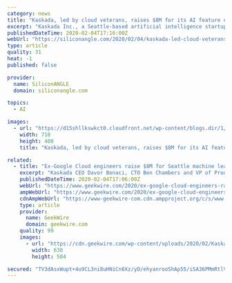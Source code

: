 ```yaml
---
category: news
title: "Kaskada, led by cloud veterans, raises $8M for its AI feature engineering platform"
excerpt: "Kaskada Inc., a Seattle-based artificial intelligence startup led by Google LLC and Amazon Web Services Inc. veterans, today announced that it has raised $8 million in funding. Kaskada is on a quest to automate the so-called feature engineering phase of enterprise AI projects, which is simultaneously one of the most important and one of the ..."
publishedDateTime: 2020-02-04T17:16:00Z
webUrl: "https://siliconangle.com/2020/02/04/kaskada-led-cloud-veterans-raises-8m-ai-feature-development-platform/"
type: article
quality: 31
heat: -1
published: false

provider:
  name: SiliconANGLE
  domain: siliconangle.com

topics:
  - AI

images:
  - url: "https://d15shllkswkct0.cloudfront.net/wp-content/blogs.dir/1/files/2020/02/unsplash.png"
    width: 718
    height: 400
    title: "Kaskada, led by cloud veterans, raises $8M for its AI feature engineering platform"

related:
  - title: "Ex-Google Cloud engineers raise $8M for Seattle machine learning startup Kaskada"
    excerpt: "Kaskada CEO Davor Bonaci, CTO Ben Chambers and VP of Product Emily Kruger. (Kaskada Photo) Machine learning is all the rage in big tech, but still largely unavailable to most companies that don’t have the resources or the knowhow to build it. Seattle startup Kaskada wants to change that. The company just raised a $8 million Series A round to ..."
    publishedDateTime: 2020-02-04T17:06:00Z
    webUrl: "https://www.geekwire.com/2020/ex-google-cloud-engineers-raise-8m-seattle-machine-learning-startup-kaskada/"
    ampWebUrl: "https://www.geekwire.com/2020/ex-google-cloud-engineers-raise-8m-seattle-machine-learning-startup-kaskada/amp/"
    cdnAmpWebUrl: "https://www-geekwire-com.cdn.ampproject.org/c/s/www.geekwire.com/2020/ex-google-cloud-engineers-raise-8m-seattle-machine-learning-startup-kaskada/amp/"
    type: article
    provider:
      name: GeekWire
      domain: geekwire.com
    quality: 99
    images:
      - url: "https://cdn.geekwire.com/wp-content/uploads/2020/02/Kaskada_Leadership_team-630x504.jpg"
        width: 630
        height: 504

secured: "TV3dAsxWupt+4u9CL3ni8uHNiCn6Xz/yD/ehyanrooShAp55/iSA36PMmRtlVEvHiCPih/WkDvr7F4CMov2J6I5xNMunVRs61m0VU8nKhqDUnCaMgAQTwucAlVlDOCI49jNP1gE6kYndD6xN7aZBX8n7vCTEuNR99JDJPWUgy5sr6eJwf3Ts9Udk7eGwq2RI3+InGJ2BUHi+y6TkeZ6d2Fo3PgMYUxmxdBQYWHIiD/NEF4hOJP0ILwoXGbrPE6mwWVyWY1WT20pb5nu/rBvA4Z0H4uXUDJlLqtQOVdnV0m3v9RZFRdJWwT0gLsXObnnh;of5jEwZ3Hrk8hMHirMba5A=="
---
```



